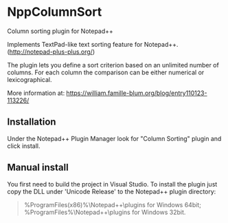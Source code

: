 NppColumnSort
=============

Column sorting plugin for Notepad++

Implements TextPad-like text sorting feature for Notepad++.
(http://notepad-plus-plus.org/)

The plugin lets you define a sort criterion based on an unlimited number of columns. For each column the comparison can be either numerical or lexicographical.

More information at: https://william.famille-blum.org/blog/entry110123-113226/

Installation
--------------

Under the Notepad++ Plugin Manager look for "Column Sorting" plugin and click install.

Manual install
-----------------
You first need to build the project in Visual Studio. To install the plugin just copy the DLL under 'Unicode Release' to the Notepad++ plugin directory: 

> %ProgramFiles(x86)%\Notepad++\plugins for Windows 64bit;
> %ProgramFiles%\Notepad++\plugins for Windows 32bit.

